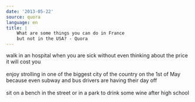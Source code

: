 ```yaml
---
date: '2013-05-22'
source: quora
language: en
title: |
    What are some things you can do in France
    but not in the USA? - Quora
---
```


walk in an hospital when you are sick without even thinking about the
price it will cost you\
\
enjoy strolling in one of the biggest city of the country on the 1st of
May because even subway and bus drivers are having their day off\
\
sit on a bench in the street or in a park to drink some wine after high
school
